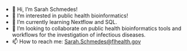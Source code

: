 - 👋 Hi, I’m Sarah Schmedes!
- 👀 I’m interested in public health bioinformatics!
- 🌱 I’m currently learning Nextflow and SQL.
- 💞️ I’m looking to collaborate on public health bioinformatics tools and workflows for the investigation of infectious diseases.
- 📫 How to reach me: Sarah.Schmedes@flhealth.gov

<!---
SESchmedes/SESchmedes is a ✨ special ✨ repository because its `README.md` (this file) appears on your GitHub profile.
You can click the Preview link to take a look at your changes.
--->
